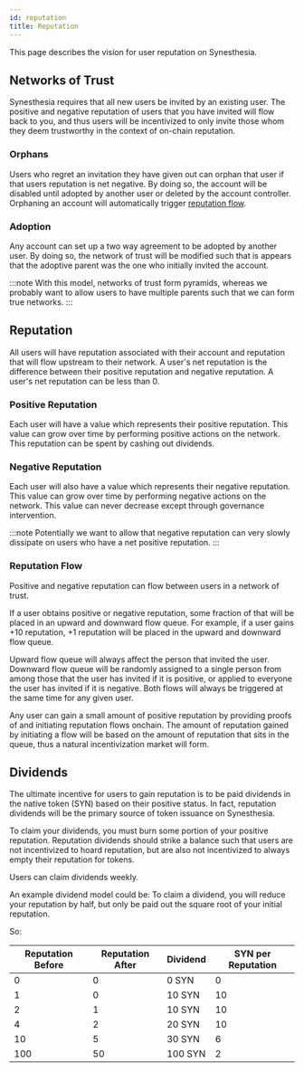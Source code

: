 ```yaml
---
id: reputation
title: Reputation
---
```


This page describes the vision for user reputation on Synesthesia.

## Networks of Trust

Synesthesia requires that all new users be invited by an existing user. The positive and negative
reputation of users that you have invited will flow back to you, and thus users will be incentivized
to only invite those whom they deem trustworthy in the context of on-chain reputation.

### Orphans

Users who regret an invitation they have given out can orphan that user if that users reputation is
net negative. By doing so, the account will be disabled until adopted by another user or deleted by
the account controller. Orphaning an account will automatically trigger
[reputation flow](#reputation-flow).

### Adoption

Any account can set up a two way agreement to be adopted by another user. By doing so, the network
of trust will be modified such that is appears that the adoptive parent was the one who initially
invited the account.

:::note
With this model, networks of trust form pyramids, whereas we probably want to allow users to have
multiple parents such that we can form true networks.
:::

## Reputation

All users will have reputation associated with their account and reputation that will flow upstream
to their network. A user's net reputation is the difference between their positive reputation and
negative reputation. A user's net reputation can be less than 0.

### Positive Reputation

Each user will have a value which represents their positive reputation. This value can grow over
time by performing positive actions on the network. This reputation can be spent by cashing out
dividends.

### Negative Reputation

Each user will also have a value which represents their negative reputation. This value can grow
over time by performing negative actions on the network. This value can never decrease except
through governance intervention.

:::note
Potentially we want to allow that negative reputation can very slowly dissipate on users who have a
net positive reputation.
:::

### Reputation Flow

Positive and negative reputation can flow between users in a network of trust.

If a user obtains positive or negative reputation, some fraction of that will be placed in an upward
and downward flow queue. For example, if a user gains +10 reputation, +1 reputation will be placed
in the upward and downward flow queue.

Upward flow queue will always affect the person that invited the user. Downward flow queue will be
randomly assigned to a single person from among those that the user has invited if it is positive,
or applied to everyone the user has invited if it is negative. Both flows will always be triggered
at the same time for any given user.

Any user can gain a small amount of positive reputation by providing proofs of and initiating
reputation flows onchain. The amount of reputation gained by initiating a flow will be based on the
amount of reputation that sits in the queue, thus a natural incentivization market will form.

## Dividends

The ultimate incentive for users to gain reputation is to be paid dividends in the native token (SYN)
based on their positive status. In fact, reputation dividends will be the primary source of token
issuance on Synesthesia.

To claim your dividends, you must burn some portion of your positive reputation. Reputation
dividends should strike a balance such that users are not incentivized to hoard reputation, but are
also not incentivized to always empty their reputation for tokens.

Users can claim dividends weekly.

An example dividend model could be: To claim a dividend, you will reduce your reputation by half,
but only be paid out the square root of your initial reputation.

So:

| Reputation Before | Reputation After | Dividend  | SYN per Reputation  |
|-------------------|------------------|-----------|---------------------|
| 0                 | 0                | 0 SYN     | 0                   |
| 1                 | 0                | 10 SYN    | 10                  |
| 2                 | 1                | 10 SYN    | 10                  |
| 4                 | 2                | 20 SYN    | 10                  |
| 10                | 5                | 30 SYN    | 6                   |
| 100               | 50               | 100 SYN   | 2                   |
